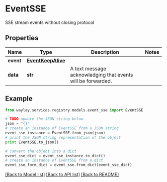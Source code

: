 # EventSSE

SSE stream events without closing protocol

## Properties

Name | Type | Description | Notes
------------ | ------------- | ------------- | -------------
**event** | [**EventKeepAlive**](EventKeepAlive.md) |  | 
**data** | **str** | A text message acknowledging that events will be forwarded. | 

## Example

```python
from waylay.services.registry.models.event_sse import EventSSE

# TODO update the JSON string below
json = "{}"
# create an instance of EventSSE from a JSON string
event_sse_instance = EventSSE.from_json(json)
# print the JSON string representation of the object
print EventSSE.to_json()

# convert the object into a dict
event_sse_dict = event_sse_instance.to_dict()
# create an instance of EventSSE from a dict
event_sse_form_dict = event_sse.from_dict(event_sse_dict)
```
[[Back to Model list]](../README.md#documentation-for-models) [[Back to API list]](../README.md#documentation-for-api-endpoints) [[Back to README]](../README.md)


